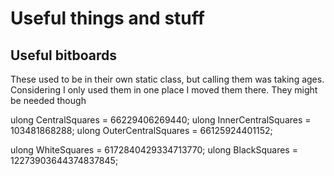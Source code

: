 # Useful things and stuff

## Useful bitboards

These used to be in their own static class, but calling them was taking ages. Considering I only used them in one place I moved them there. They might be needed though

ulong CentralSquares = 66229406269440;
ulong InnerCentralSquares = 103481868288;
ulong OuterCentralSquares = 66125924401152;

ulong WhiteSquares = 6172840429334713770;
ulong BlackSquares = 12273903644374837845;